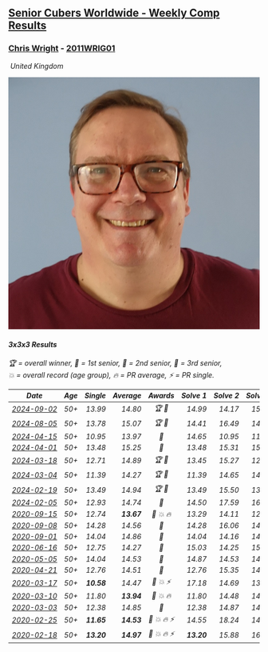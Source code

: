 <style>table {white-space: nowrap;}</style>
<link rel="stylesheet" type="text/css" href="/scw-comp/css/flags.css" />

## [Senior Cubers Worldwide - Weekly Comp Results](/scw-comp/results/)
### [Chris Wright](README.md) - [2011WRIG01](https://www.worldcubeassociation.org/persons/2011WRIG01?event=333)

<i class="flag flag-GB" />&nbsp;United Kingdom

![Chris Wright](1538411763.jpg)

#### 3x3x3 Results

<span style="white-space: nowrap;">🏆 = overall winner</span>, <span style="white-space: nowrap;">🥇 = 1st senior</span>, <span style="white-space: nowrap;">🥈 = 2nd senior</span>, <span style="white-space: nowrap;">🥉 = 3rd senior</span>, <span style="white-space: nowrap;">💥 = overall record (age group)</span>, <span style="white-space: nowrap;">🔥 = PR average</span>, <span style="white-space: nowrap;">⚡ = PR single</span>.

| Date | Age | Single | Average | Awards | Solve 1 | Solve 2 | Solve 3 | Solve 4 | Solve 5 | Video |
| :--: | :--: | --: | --: | :--: | --: | --: | --: | --: | --: | :-- |
| [2024-09-02](../../results/2024-09-02/333.md) | 50+ | 13.99 | 14.80 | 🏆 🥇 | 14.99 | 14.17 | 15.24 | 15.44 | 13.99 | [Desktop](https://www.facebook.com/events/536643418925945/permalink/539719371951683) / [Mobile](https://m.facebook.com/events/536643418925945?view=permalink&id=539719371951683) |
| [2024-08-05](../../results/2024-08-05/333.md) | 50+ | 13.78 | 15.07 | 🏆 🥇 | 14.41 | 16.49 | 14.31 | 16.99 | 13.78 | [Desktop](https://www.facebook.com/events/1659713531529180/permalink/1665685614265305) / [Mobile](https://m.facebook.com/events/1659713531529180?view=permalink&id=1665685614265305) |
| [2024-04-15](../../results/2024-04-15/333.md) | 50+ | 10.95 | 13.97 | 🥇 | 14.65 | 10.95 | 11.41 | 15.84 | 19.76 | [Desktop](https://www.facebook.com/events/288128664385253/permalink/293575373840582) / [Mobile](https://m.facebook.com/events/288128664385253?view=permalink&id=293575373840582) |
| [2024-04-01](../../results/2024-04-01/333.md) | 50+ | 13.48 | 15.25 | 🥇 | 13.48 | 15.31 | 15.72 | 14.72 | 18.34 | [Desktop](https://www.facebook.com/events/399816879472850/permalink/402150182572853) / [Mobile](https://m.facebook.com/events/399816879472850?view=permalink&id=402150182572853) |
| [2024-03-18](../../results/2024-03-18/333.md) | 50+ | 12.71 | 14.89 | 🏆 🥇 | 13.45 | 15.27 | 12.71 | 16.09 | 15.95 | [Desktop](https://www.facebook.com/events/962609138892132/permalink/964212002065179) / [Mobile](https://m.facebook.com/events/962609138892132?view=permalink&id=964212002065179) |
| [2024-03-04](../../results/2024-03-04/333.md) | 50+ | 11.39 | 14.27 | 🏆 🥇 | 11.39 | 14.65 | 14.85 | 14.27 | 13.89 | [Desktop](https://www.facebook.com/events/682023687232856/permalink/684290850339473) / [Mobile](https://m.facebook.com/events/682023687232856?view=permalink&id=684290850339473) |
| [2024-02-19](../../results/2024-02-19/333.md) | 50+ | 13.49 | 14.94 | 🏆 🥇 | 13.49 | 15.50 | 13.84 | 15.70 | 15.49 | [Desktop](https://www.facebook.com/events/947093233792978/permalink/949066083595693) / [Mobile](https://m.facebook.com/events/947093233792978?view=permalink&id=949066083595693) |
| [2024-02-05](../../results/2024-02-05/333.md) | 50+ | 12.93 | 14.74 | 🥈 | 14.50 | 17.59 | 16.12 | 12.93 | 13.60 | [Desktop](https://www.facebook.com/events/3090201184445880/permalink/3097679007031431) / [Mobile](https://m.facebook.com/events/3090201184445880?view=permalink&id=3097679007031431) |
| [2020-09-15](../../results/2020-09-15/333.md) | 50+ | 12.74 | **13.67** | 🥈 💥 🔥 | 13.29 | 14.11 | 12.74 | 13.62 | 15.81 | [Desktop](https://www.facebook.com/christopher.wright.94617999/videos/10157647751332874) / [Mobile](https://m.facebook.com/christopher.wright.94617999/videos/10157647751332874) |
| [2020-09-08](../../results/2020-09-08/333.md) | 50+ | 14.28 | 14.56 | 🥉 | 14.28 | 16.06 | 14.61 | 14.56 | 14.51 | [Desktop](https://www.facebook.com/christopher.wright.94617999/videos/10157628387527874) / [Mobile](https://m.facebook.com/christopher.wright.94617999/videos/10157628387527874) |
| [2020-09-01](../../results/2020-09-01/333.md) | 50+ | 14.04 | 14.86 | 🥉 | 14.04 | 14.16 | 14.41 | 16.34 | 16.02 | [Desktop](https://www.facebook.com/christopher.wright.94617999/videos/10157623919417874) / [Mobile](https://m.facebook.com/christopher.wright.94617999/videos/10157623919417874) |
| [2020-06-16](../../results/2020-06-16/333.md) | 50+ | 12.75 | 14.27 | 🥈 | 15.03 | 14.25 | 15.44 | 12.75 | 13.52 | [Desktop](https://www.facebook.com/events/604103587178706/permalink/604904053765326) / [Mobile](https://m.facebook.com/events/604103587178706?view=permalink&id=604904053765326) |
| [2020-05-05](../../results/2020-05-05/333.md) | 50+ | 14.04 | 14.53 | 🥇 | 14.87 | 14.53 | 14.18 | 14.04 | 15.04 | [Desktop](https://www.facebook.com/events/3313106775587396/permalink/3313461472218593) / [Mobile](https://m.facebook.com/events/3313106775587396?view=permalink&id=3313461472218593) |
| [2020-04-21](../../results/2020-04-21/333.md) | 50+ | 12.76 | 14.51 | 🥈 | 12.76 | 15.35 | 14.64 | 22.02 | 13.54 | [Desktop](https://www.facebook.com/events/880278499062375/permalink/884787265278165) / [Mobile](https://m.facebook.com/events/880278499062375?view=permalink&id=884787265278165) |
| [2020-03-17](../../results/2020-03-17/333.md) | 50+ | **10.58** | 14.47 | 🥇 💥 ⚡ | 17.18 | 14.69 | 13.52 | 15.19 | **10.58** | [Desktop](https://www.facebook.com/events/280686576235146/permalink/283308539306283) / [Mobile](https://m.facebook.com/events/280686576235146?view=permalink&id=283308539306283) |
| [2020-03-10](../../results/2020-03-10/333.md) | 50+ | 11.80 | **13.94** | 🥇 💥 🔥 | 11.80 | 14.48 | 14.75 | 13.46 | 13.88 | [Desktop](https://www.facebook.com/events/164742401163863/permalink/166336147671155) / [Mobile](https://m.facebook.com/events/164742401163863?view=permalink&id=166336147671155) |
| [2020-03-03](../../results/2020-03-03/333.md) | 50+ | 12.38 | 14.85 | 🥇 | 12.38 | 14.87 | 14.57 | 19.16 | 15.11 | [Desktop](https://www.facebook.com/events/241721610185997/permalink/243063123385179) / [Mobile](https://m.facebook.com/events/241721610185997?view=permalink&id=243063123385179) |
| [2020-02-25](../../results/2020-02-25/333.md) | 50+ | **11.65** | **14.53** | 🥇 💥 🔥 ⚡ | 14.55 | 18.24 | 14.22 | **11.65** | 14.82 | [Desktop](https://www.facebook.com/events/196320811461109/permalink/198268351266355) / [Mobile](https://m.facebook.com/events/196320811461109?view=permalink&id=198268351266355) |
| [2020-02-18](../../results/2020-02-18/333.md) | 50+ | **13.20** | **14.97** | 🥈 💥 🔥 ⚡ | **13.20** | 15.88 | 16.35 | 13.38 | 15.64 | [Desktop](https://www.facebook.com/events/2558750947697073/permalink/2563823887189779) / [Mobile](https://m.facebook.com/events/2558750947697073?view=permalink&id=2563823887189779) |


<!-- Global site tag (gtag.js) - Google Analytics -->
<script async src="https://www.googletagmanager.com/gtag/js?id=UA-86348435-3"></script>
<script>window.dataLayer = window.dataLayer || []; function gtag() {dataLayer.push(arguments);} gtag('js', new Date()); gtag('config', 'UA-86348435-3');</script>
